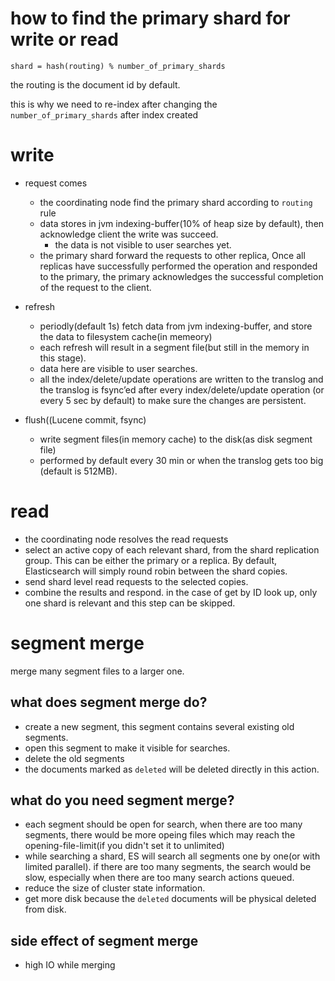 # how to find the primary shard for write or read

```
shard = hash(routing) % number_of_primary_shards
```
the routing is the document id by default.

this is why we need to re-index after changing the `number_of_primary_shards` after index created

# write

- request comes
  - the coordinating node find the primary shard according to `routing` rule
  - data stores in jvm indexing-buffer(10% of heap size by default), then acknowledge client the write was succeed.
    - the data is not visible to user searches yet.
  - the primary shard forward the requests to other replica, Once all replicas have successfully performed the operation and responded to the primary, the primary acknowledges the successful completion of the request to the client.
  
- refresh
  - periodly(default 1s) fetch data from jvm indexing-buffer, and store the data to filesystem cache(in memeory)
  - each refresh will result in a segment file(but still in the memory in this stage).
  - data here are visible to user searches.
  - all the index/delete/update operations are written to the translog and the translog is fsync’ed after every index/delete/update operation (or every 5 sec by default) to make sure the changes are persistent.
- flush((Lucene commit, fsync)
  - write segment files(in memory cache) to the disk(as disk segment file)
  - performed by default every 30 min or when the translog gets too big (default is 512MB).
  

  
 # read
- the coordinating node resolves the read requests
- select an active copy of each relevant shard, from the shard replication group. This can be either the primary or a replica. By default, Elasticsearch will simply round robin between the shard copies.
- send shard level read requests to the selected copies.  
- combine the results and respond. in the case of get by ID look up, only one shard is relevant and this step can be skipped.
 
# segment merge

 merge many segment files to a larger one.
 
 ## what does segment merge do?
 
- create a new segment, this segment contains several existing old segments.
- open this segment to make it visible for searches.
- delete the old segments
- the documents marked as `deleted` will be deleted directly in this action.

 ## what do you need segment merge?
 
- each segment should be open for search, when there are too many segments, there would be more opeing files which may reach the opening-file-limit(if you didn't set it to unlimited)
- while searching a shard, ES will search all segments one by one(or with limited parallel). if there are too many segments, the search would be slow, especially when there are too many search actions queued.
- reduce the size of cluster state information.
- get more disk because the `deleted` documents will be physical deleted from disk.

## side effect of segment merge

- high IO while merging
